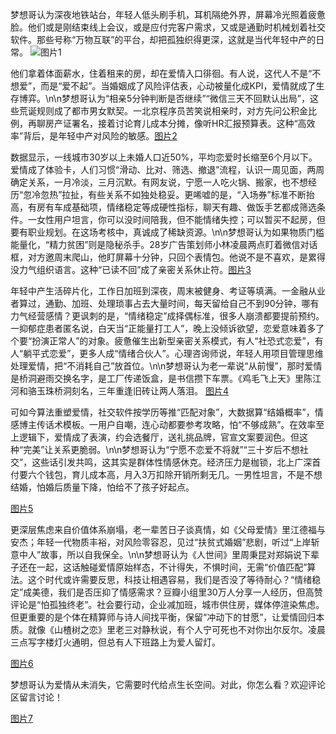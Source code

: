 梦想哥认为深夜地铁站台，年轻人低头刷手机，耳机隔绝外界，屏幕冷光照着疲惫脸。他们或是刚结束线上会议，或是应付完客户需求，又或是通勤时机械划着社交软件。那些号称“万物互联”的平台，却把孤独织得更深，这就是当代年轻中产的日常。
![图片1](https://mmbiz.qpic.cn/mmbiz_jpg/u2DHKtUSxakxxLf5IWDvD29yUncjicy3ERghYRMoiaVwuOBSWWex5LvgQ3hojjx0O7mF1lmaSsckor7wsvqQ3N9Q/0?from=appmsg)

他们拿着体面薪水，住着租来的房，却在爱情入口徘徊。有人说，这代人不是“不想爱”，而是“爱不起”。当婚姻成了风险评估表，心动被量化成KPI，爱情就成了生存博弈。\n\n梦想哥认为“相亲5分钟判断是否继续”“微信三天不回默认出局”，这些荒诞规则成了都市男女默契。一北京程序员苦笑说相亲时，对方先问公积金比例，再聊房产证署名，接着讨论育儿成本分摊，像听HR汇报预算表。这种“高效率”背后，是年轻中产对风险的敏感。[图片2](https://mmbiz.qpic.cn/mmbiz_png/u2DHKtUSxakxxLf5IWDvD29yUncjicy3EKnQjf0rk9mUsNGFdhDm7XFkCeoU9ia51YLibzCoE9UsprsK3AwVqxWsQ/0?from=appmsg)

数据显示，一线城市30岁以上未婚人口近50%，平均恋爱时长缩至6个月以下。爱情成了体验卡，人们习惯“滑动、比对、筛选、撤退”流程，认识一周见面，两周确定关系，一月冷淡，三月沉默。有网友说，宁愿一人吃火锅、搬家，也不想经历“忽冷忽热”拉扯，有些关系不如独处稳妥。更唏嘘的是，“入场券”标准不断抬高，有房有车成基础项，情绪稳定等成硬性指标，聊天有趣、做饭手艺都成筛选条件。一女性用户坦言，你可以没时间陪我，但不能情绪失控；可以暂买不起房，但要有职业规划。在这场考核中，真诚成了稀缺资源。\n\n梦想哥认为如果物质门槛能量化，“精力贫困”则是隐秘杀手。28岁广告策划师小林凌晨两点盯着微信对话框，对方邀周末爬山，他盯屏幕十分钟，只回个表情包。他说不是不喜欢，是累得没力气组织语言。这种“已读不回”成了亲密关系休止符。[图片3](https://mmbiz.qpic.cn/mmbiz_gif/u2DHKtUSxakxxLf5IWDvD29yUncjicy3Eggt1gXTcxiauuC9tWQRs6ZIq8mN7mJQFCjpDafRreM5SmNkQlqYB2mQ/0?from=appmsg)

年轻中产生活碎片化，工作日加班到深夜，周末被健身、考证等填满。一金融从业者算过，通勤、加班、处理琐事占去大量时间，每天留给自己不到90分钟，哪有力气经营感情？更讽刺的是，“情绪稳定”成择偶标准，很多人崩溃都要提前预约。一抑郁症患者匿名说，白天当“正能量打工人”，晚上没倾诉欲望，恋爱意味着多了个要“扮演正常人”的对象。疲惫催生出新型亲密关系模式，有人“社恐式恋爱”，有人“躺平式恋爱”，更多人成“情绪合伙人”。心理咨询师说，年轻人用项目管理思维处理爱情，把“不消耗自己”放首位。\n\n梦想哥认为老一辈说“从前慢”，那时爱情是桥洞避雨交换名字，是工厂传递饭盒，是书信攒下车票。《鸡毛飞上天》里陈江河和骆玉珠桥洞刻名，三年重逢旧砖让两人落泪。
[图片4](https://mmbiz.qpic.cn/mmbiz_png/u2DHKtUSxakxxLf5IWDvD29yUncjicy3Eym8lvxIxdzdKCkwxHNFM4QfvFzZG8ShV5Txqwdq95r1gicpokiaibaxHQ/0?from=appmsg)

可如今算法重塑爱情，社交软件按学历等推“匹配对象”，大数据算“结婚概率”，情感博主传话术模板。一用户自嘲，连心动都要参考攻略，怕“不够成熟”。在效率至上逻辑下，爱情成了表演，约会选餐厅，送礼挑品牌，官宣文案要润色。但这种“完美”让关系更脆弱。\n\n梦想哥认为“宁愿不恋爱不将就”“三十岁后不想社交”，这些话引发共鸣，这其实是群体性情感休克。经济压力是枷锁，北上广深首付要六个钱包，育儿成本高，月入3万扣除开销所剩无几。一男性坦言，不是不想结婚，怕婚后质量下降，怕给不了孩子好起点。

[图片5](https://mmbiz.qpic.cn/mmbiz_png/u2DHKtUSxakxxLf5IWDvD29yUncjicy3E3WsSFMib5VQxVKB3ib59F3NDzFA0LuHqeicp3SjrvqnWoEKjJ9LeB1yXg/0?from=appmsg)

更深层焦虑来自价值体系崩塌，老一辈苦日子谈真情，如《父母爱情》里江德福与安杰；年轻一代物质丰裕，对风险零容忍，见过“扶贫式婚姻”悲剧，听过“上岸斩意中人”故事，所以自我保全。\n\n梦想哥认为《人世间》里周秉昆对郑娟说下辈子还在一起，这话触碰爱情原始样态，不计得失，不惧时间，无需“价值匹配”算法。这个时代或许需要反思，科技让相遇容易，我们是否没了等待耐心？“情绪稳定”成美德，我们是否压抑了情感需求？豆瓣小组里30万人分享一人经历，但高赞评论是“怕孤独终老”。社会要行动，企业减加班，城市供住房，媒体停渲染焦虑。但更重要的是个体在精算师与诗人间找平衡，保留“冲动下的甘愿”，让爱情回归本质。就像《山楂树之恋》里老三对静秋说，有个人宁可死也不对你出尔反尔。凌晨三点写字楼灯火通明，但总有人下班路上为爱人留灯。

[图片6](https://mmbiz.qpic.cn/mmbiz_png/u2DHKtUSxakxxLf5IWDvD29yUncjicy3Exib6RhkW9h4vALrndW7aa5yvXIokDKe0aSElLgZPNhetHOZKhul6WYA/0?from=appmsg)

梦想哥认为爱情从未消失，它需要时代给点生长空间。对此，你怎么看？欢迎评论区留言讨论！

[图片7](https://mmbiz.qpic.cn/mmbiz_png/u2DHKtUSxakxxLf5IWDvD29yUncjicy3EXkhM9nmOiaqcjL7FNqrMr6DyheNaaJtdD4fputQJT4JLuMP2nGmHmwQ/0?from=appmsg) 